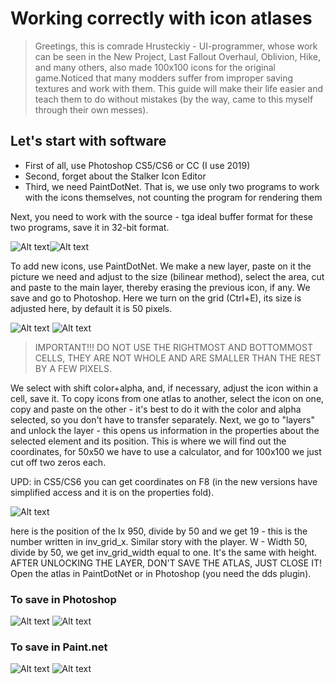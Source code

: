 # Working correctly with icon atlases

> Greetings, this is comrade Hrusteckiy - UI-programmer, whose work can be seen in the New Project, Last Fallout Overhaul, Oblivion, Hike, and many others, also made 100x100 icons for the original game.Noticed that many modders suffer from improper saving textures and work with them. This guide will make their life easier and teach them to do without mistakes (by the way, came to this myself through their own messes).

## Let's start with software

* First of all, use Photoshop CS5/CS6 or CC (I use 2019)
* Second, forget about the Stalker Icon Editor
* Third, we need PaintDotNet. That is, we use only two programs to work with the icons themselves, not counting the program for rendering them

Next, you need to work with the source - tga ideal buffer format for these two programs, save it in 32-bit format.

![Alt text](images/tga-settings.png)![Alt text](images/save-settings.png)

To add new icons, use PaintDotNet. We make a new layer, paste on it the picture we need and adjust to the size (bilinear method), select the area, cut and paste to the main layer, thereby erasing the previous icon, if any. We save and go to Photoshop. Here we turn on the grid (Ctrl+E), its size is adjusted here, by default it is 50 pixels.

![Alt text](images/image%20(2).png)
![Alt text](images/image%20(3).png)

> IMPORTANT!!! DO NOT USE THE RIGHTMOST AND BOTTOMMOST CELLS, THEY ARE NOT WHOLE AND ARE SMALLER THAN THE REST BY A FEW PIXELS.

We select with shift color+alpha, and, if necessary, adjust the icon within a cell, save it.
To copy icons from one atlas to another, select the icon on one, copy and paste on the other - it's best to do it with the color and alpha selected, so you don't have to transfer separately.
Next, we go to "layers" and unlock the layer - this opens us information in the properties about the selected element and its position. This is where we will find out the coordinates, for 50x50 we have to use a calculator, and for 100x100 we just cut off two zeros each.

UPD: in CS5/CS6 you can get coordinates on F8 (in the new versions have simplified access and it is on the properties fold).

![Alt text](images/image%20(4).png)

here is the position of the Ix 950, divide by 50 and we get 19 - this is the number written in inv_grid_x. Similar story with the player. W - Width 50, divide by 50, we get inv_grid_width equal to one. It's the same with height. AFTER UNLOCKING THE LAYER, DON'T SAVE THE ATLAS, JUST CLOSE IT!
Open the atlas in PaintDotNet or in Photoshop (you need the dds plugin).

### To save in Photoshop

![Alt text](images/image%20(5).png)
![Alt text](images/image%20(6).png)

### To save in Paint.net
![Alt text](images/image%20(7).png)
![Alt text](images/image%20(8).png)

